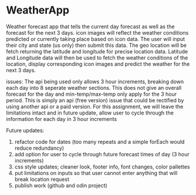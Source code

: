 # WeatherApp

Weather forecast app that tells the current day forecast as well as the forecast for the next 3 days. 
icon images will reflect the weather conditions predicted or currently taking place based on icon data.
The user will input their city and state (us only) then submit this data. The geo location will be fetch returning the latitude and longitude for precise location data. Latitude and Longitude data will then be used to fetch the weather conditions of the location, display corresponding icon images and predict the weather for the next 3 days.

issues:
The api being used only allows 3 hour increments, breaking down each day into 8 seperate weather sections. This does not give an overall forecast for the day and min-temp/max-temp only apply for the 3 hour period. This is simply an api (free version) issue that could be rectified by using another api or a paid version. For this assignment, we will leave the limitations intact and in future update, allow user to cycle through the information for each day in 3 hour increments

Future updates:
1) refactor code for dates (too many repeats and a simple forEach would reduce redundancy)
2) add option for user to cycle through future forecast times of day (3 hour increments)
3) css style updates; cleaner look, footer info, font changes, color pallettes
5) put limitations on inputs so that user cannot enter anything that will break location request
4) publish work (github and odin project)

